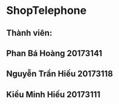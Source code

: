 # ShopTelephone
## Thành viên:
## Phan Bá Hoàng 20173141
## Nguyễn Trần Hiếu 20173118
## Kiều Minh Hiếu 20173111
